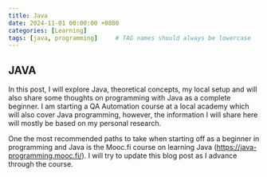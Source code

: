 ```yaml
---
title: Java
date: 2024-11-01 00:00:00 +0800
categories: [Learning]
tags: [java, programming]     # TAG names should always be lowercase
---
```


## JAVA

In this post, I will explore Java, theoretical concepts, my local setup and will also share some thoughts on programming with Java as a complete beginner. I am starting a QA Automation course at a local academy which will also cover Java programming, however, the information I will share here will mostly be based on my personal research. 

One the most recommended paths to take when starting off as a beginner in programming and Java is the Mooc.fi course on learning Java (https://java-programming.mooc.fi/). I will  try to update this blog post as I advance through the course. 
